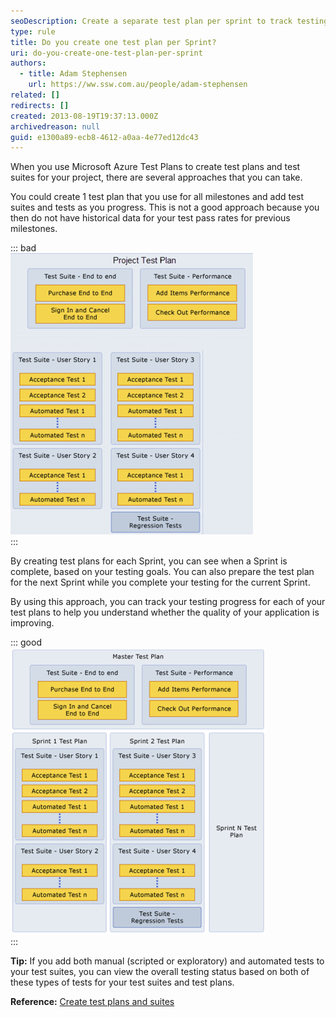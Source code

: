 ```yaml
---
seoDescription: Create a separate test plan per sprint to track testing progress and gain historical data on test pass rates for previous milestones.
type: rule
title: Do you create one test plan per Sprint?
uri: do-you-create-one-test-plan-per-sprint
authors:
  - title: Adam Stephensen
    url: https://ww.ssw.com.au/people/adam-stephensen
related: []
redirects: []
created: 2013-08-19T19:37:13.000Z
archivedreason: null
guid: e1300a89-ecb8-4612-a0aa-4e77ed12dc43
---
```


When you use Microsoft Azure Test Plans to create test plans and test suites for your project, there are several approaches that you can take.

<!--endintro-->

You could create 1 test plan that you use for all milestones and add test suites and tests as you progress. This is not a good approach because you then do not have historical data for your test pass rates for previous milestones.

::: bad  
![Figure: Bad Example – no historical data for your test pass rates for previous milestones](project-test-plan-bad.jpg)  
:::

By creating test plans for each Sprint, you can see when a Sprint is complete, based on your testing goals. You can also prepare the test plan for the next Sprint while you complete your testing for the current Sprint.

By using this approach, you can track your testing progress for each of your test plans to help you understand whether the quality of your application is improving.

::: good  
![Figure: Good Example -  Create test plans based on your testing goals for a specific Sprint](project-test-plan-good.jpg)  
:::

**Tip:** If you add both manual (scripted or exploratory) and automated tests to your test suites, you can view the overall testing status based on both of these types of tests for your test suites and test plans.

**Reference:** [Create test plans and suites](https://docs.microsoft.com/en-us/azure/devops/test/create-a-test-plan?view=azure-devops)
